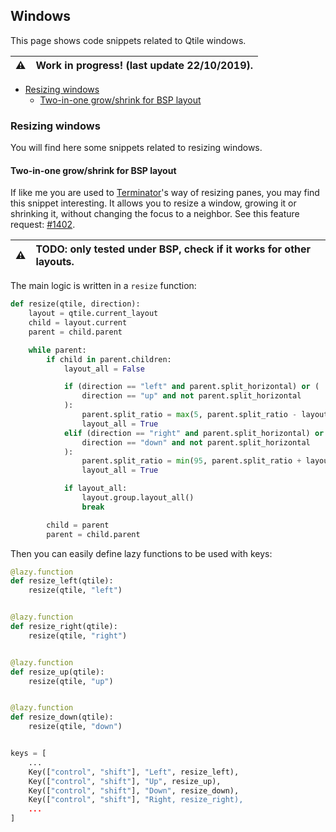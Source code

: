 ## Windows
This page shows code snippets related to Qtile windows.

:warning: | Work in progress! (last update 22/10/2019).
---: | :----

- [Resizing windows](#resizing-windows)
  - [Two-in-one grow/shrink for BSP layout](#two-in-one-grow-shrink-for-BSP-layout)

### Resizing windows
You will find here some snippets related to resizing windows.

#### Two-in-one grow/shrink for BSP layout
If like me you are used to
[Terminator](https://launchpad.net/terminator)'s way of resizing panes,
you may find this snippet interesting.
It allows you to resize a window, growing it or shrinking it,
without changing the focus to a neighbor.
See this feature request: [#1402](https://github.com/qtile/qtile/issues/1402).

:warning: | TODO: only tested under BSP, check if it works for other layouts.
---: | :----

The main logic is written in a `resize` function:

```python
def resize(qtile, direction):
    layout = qtile.current_layout
    child = layout.current
    parent = child.parent

    while parent:
        if child in parent.children:
            layout_all = False

            if (direction == "left" and parent.split_horizontal) or (
                direction == "up" and not parent.split_horizontal
            ):
                parent.split_ratio = max(5, parent.split_ratio - layout.grow_amount)
                layout_all = True
            elif (direction == "right" and parent.split_horizontal) or (
                direction == "down" and not parent.split_horizontal
            ):
                parent.split_ratio = min(95, parent.split_ratio + layout.grow_amount)
                layout_all = True

            if layout_all:
                layout.group.layout_all()
                break

        child = parent
        parent = child.parent
```

Then you can easily define lazy functions to be used with keys:

```python
@lazy.function
def resize_left(qtile):
    resize(qtile, "left")


@lazy.function
def resize_right(qtile):
    resize(qtile, "right")


@lazy.function
def resize_up(qtile):
    resize(qtile, "up")


@lazy.function
def resize_down(qtile):
    resize(qtile, "down")


keys = [
    ...
    Key(["control", "shift"], "Left", resize_left),
    Key(["control", "shift"], "Up", resize_up),
    Key(["control", "shift"], "Down", resize_down),
    Key(["control", "shift"], "Right, resize_right),
    ...
]
```